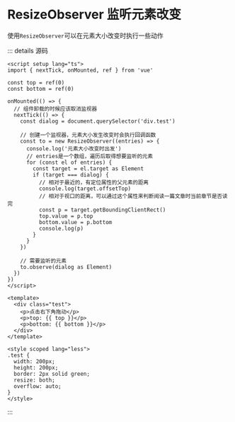 # ResizeObserver 监听元素改变

使用`ResizeObserver`可以在元素大小改变时执行一些动作

<script setup>
import ResizeObserver from '../../../components/frontend/vue-demo/resize-observer.vue'
</script>

<ResizeObserver />

::: details 源码
```vue
<script setup lang="ts">
import { nextTick, onMounted, ref } from 'vue'

const top = ref(0)
const bottom = ref(0)

onMounted(() => {
  // 组件卸载的时候应该取消监视器
  nextTick(() => {
    const dialog = document.querySelector('div.test')

    // 创建一个监视器，元素大小发生改变时会执行回调函数
    const to = new ResizeObserver((entries) => {
      console.log('元素大小改变时出发')
      // entries是一个数组，遍历后取得想要监听的元素
      for (const el of entries) {
        const target = el.target as Element
        if (target === dialog) {
          // 相对于最近的，有定位属性的父元素的距离
          console.log(target.offsetTop)
          // 相对于视口的距离，可以通过这个属性来判断阅读一篇文章时当前章节是否读完
          const p = target.getBoundingClientRect()
          top.value = p.top
          bottom.value = p.bottom
          console.log(p)
        }
      }
    })

    // 需要监听的元素
    to.observe(dialog as Element)
  })
})
</script>

<template>
  <div class="test">
    <p>点击右下角拖动</p>
    <p>top: {{ top }}</p>
    <p>bottom: {{ bottom }}</p>
  </div>
</template>

<style scoped lang="less">
.test {
  width: 200px;
  height: 200px;
  border: 2px solid green;
  resize: both;
  overflow: auto;
}
</style>
```
:::